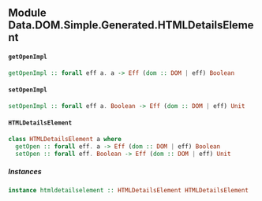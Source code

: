 ## Module Data.DOM.Simple.Generated.HTMLDetailsElement

#### `getOpenImpl`

``` purescript
getOpenImpl :: forall eff a. a -> Eff (dom :: DOM | eff) Boolean
```

#### `setOpenImpl`

``` purescript
setOpenImpl :: forall eff a. Boolean -> Eff (dom :: DOM | eff) Unit
```

#### `HTMLDetailsElement`

``` purescript
class HTMLDetailsElement a where
  getOpen :: forall eff. a -> Eff (dom :: DOM | eff) Boolean
  setOpen :: forall eff. Boolean -> Eff (dom :: DOM | eff) Unit
```

##### Instances
``` purescript
instance htmldetailselement :: HTMLDetailsElement HTMLDetailsElement
```


